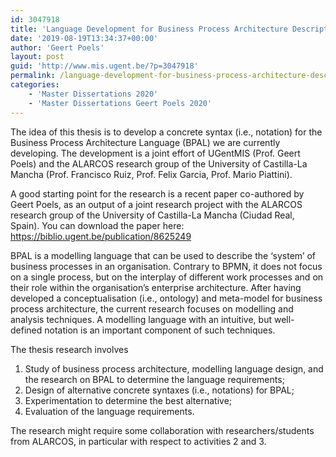 ```yaml
---
id: 3047918
title: 'Language Development for Business Process Architecture Description (Ilias  Benabdellah)'
date: '2019-08-19T13:34:37+00:00'
author: 'Geert Poels'
layout: post
guid: 'http://www.mis.ugent.be/?p=3047918'
permalink: /language-development-for-business-process-architecture-description/
categories:
    - 'Master Dissertations 2020'
    - 'Master Dissertations Geert Poels 2020'
---
```


The idea of this thesis is to develop a concrete syntax (i.e., notation) for the Business Process Architecture Language (BPAL) we are currently developing. The development is a joint effort of UGentMIS (Prof. Geert Poels) and the ALARCOS research group of the University of Castilla-La Mancha (Prof. Francisco Ruiz, Prof. Felix Garcia, Prof. Mario Piattini).

A good starting point for the research is a recent paper co-authored by Geert Poels, as an output of a joint research project with the ALARCOS research group of the University of Castilla-La Mancha (Ciudad Real, Spain). You can download the paper here: <https://biblio.ugent.be/publication/8625249>

BPAL is a modelling language that can be used to describe the ‘system’ of business processes in an organisation. Contrary to BPMN, it does not focus on a single process, but on the interplay of different work processes and on their role within the organisation’s enterprise architecture. After having developed a conceptualisation (i.e., ontology) and meta-model for business process architecture, the current research focuses on modelling and analysis techniques. A modelling language with an intuitive, but well-defined notation is an important component of such techniques.

The thesis research involves

1. Study of business process architecture, modelling language design, and the research on BPAL to determine the language requirements;
2. Design of alternative concrete syntaxes (i.e., notations) for BPAL;
3. Experimentation to determine the best alternative;
4. Evaluation of the language requirements.

The research might require some collaboration with researchers/students from ALARCOS, in particular with respect to activities 2 and 3.